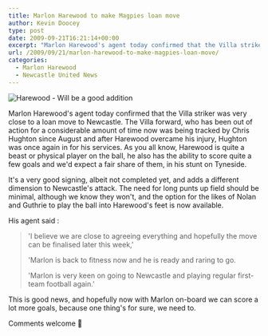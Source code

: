 ```yaml
---
title: Marlon Harewood to make Magpies loan move
author: Kevin Doocey
type: post
date: 2009-09-21T16:21:14+00:00
excerpt: "Marlon Harewood's agent today confirmed that the Villa striker was very close to a loan.."
url: /2009/09/21/marlon-harewood-to-make-magpies-loan-move/
categories:
  - Marlon Harewood
  - Newcastle United News
---
```


![Harewood - Will be a good addition](https://static.guim.co.uk/sys-images/Football/Clubs/Club%20Home/2009/3/13/1236946987961/Marlon-Harewood-in-action-001.jpg)

Marlon Harewood's agent today confirmed that the Villa striker was very close to a loan move to Newcastle. The Villa forward, who has been out of action for a considerable amount of time now was being tracked by Chris Hughton since August and after Harewood overcame his injury, Hughton was once again in for his services. As you all know, Harewood is quite a beast or physical player on the ball, he also has the ability to score quite a few goals and we'd expect a fair share of them, in his stunt on Tyneside.

It's a very good signing, albeit not completed yet, and adds a different dimension to Newcastle's attack. The need for long punts up field should be minimal, although we know they won't, and the option for the likes of Nolan and Guthrie to play the ball into Harewood's feet is now available.

His agent said :

> 'I believe we are close to agreeing everything and hopefully the move can be finalised later this week,'
>
> 'Marlon is back to fitness now and he is ready and raring to go.
>
> 'Marlon is very keen on going to Newcastle and playing regular first-team football again.'

This is good news, and hopefully now with Marlon on-board we can score a lot more goals, because one thing's for sure, we need to.

Comments welcome 🙂
